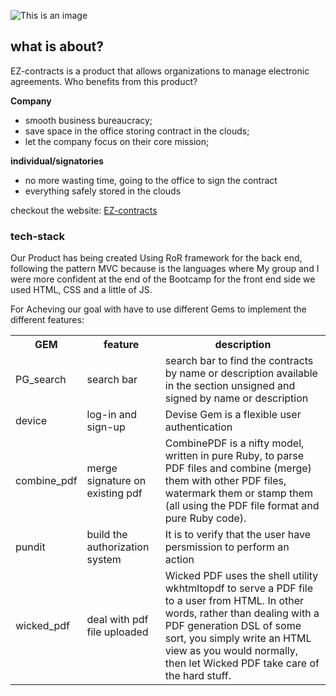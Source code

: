![This is an image](/app/assets/images/EZContractBlack.png)

## what is about?
<p> EZ-contracts is a product that allows organizations to manage electronic agreements.
Who benefits from this product?</p>

<strong> Company </strong>
<ul>
  <li>smooth business bureaucracy;</li>
  <li>save space in the office storing contract in the clouds;</li>
  <li>let the company focus on their core mission;</li>
</ul>
<strong> individual/signatories</strong>
<ul>
  <li>no more wasting time, going to the office to sign the contract</li>
  <li>everything safely stored in the clouds</li>
</ul>


<p>checkout the website: <a href="https://signing-contr.herokuapp.com/">EZ-contracts</a></p>

### tech-stack
<p>Our Product has being created Using RoR framework for the back end, following the pattern MVC because is the languages where My group and I were more confident at the end of the Bootcamp for the front end side we used HTML, CSS and a little of JS.</p>
For Acheving our goal with have to use different Gems to implement the different features:

<table>
  <tr>
    <th>GEM</th>
    <th>feature</th>
    <th>description</th>
  </tr>
  <tr>
    <td>PG_search</td>
    <td>search bar</td>
     <td>search bar to find the contracts by name or description available in the section unsigned and signed by name or description</td>
  </tr>
  <tr>
    <td>device</td>
    <td>log-in and sign-up</td>
    <td>Devise Gem is a flexible user authentication</td>
  </tr>
  <tr>
    <td>combine_pdf</td>
    <td>merge signature on existing pdf</td>
    <td>CombinePDF is a nifty model, written in pure Ruby, to parse PDF files and combine (merge) them with other PDF files, watermark them or stamp them (all using the PDF file format and pure Ruby code).</td>
  </tr>
  <tr>
    <td>pundit</td>
    <td>build the authorization system</td>
    <td>It is to verify that the user have persmission to perform an action</td>
  </tr>
  <tr>
    <td>wicked_pdf</td>
    <td>deal with pdf file uploaded</td>
    <td>Wicked PDF uses the shell utility wkhtmltopdf to serve a PDF file to a user from HTML. In other words, rather than dealing with a PDF generation DSL of some sort, you simply write an HTML view as you would normally, then let Wicked PDF take care of the hard stuff.</td>
  </tr>
</table>

